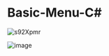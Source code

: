 # Basic-Menu-C#

![s92Xpmr](https://user-images.githubusercontent.com/79405279/133906540-656dcfe5-96eb-46c1-b45f-75b5e3c13ec6.png)

![image](https://user-images.githubusercontent.com/79405279/133906563-fdfd9b82-0308-40a3-a165-fde5cb8600fa.png)
